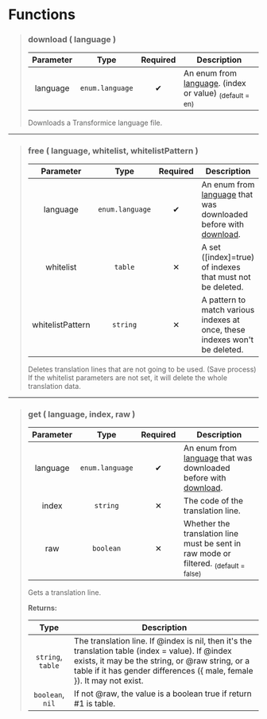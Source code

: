 # Functions
>### download ( language )
>| Parameter | Type | Required | Description |
>| :-: | :-: | :-: | - |
>| language | `enum.language` | ✔ | An enum from [language](Enums.md#language-string). (index or value) <sub>(default = en)</sub> |
>
>Downloads a Transformice language file.
>
---
>### free ( language, whitelist, whitelistPattern )
>| Parameter | Type | Required | Description |
>| :-: | :-: | :-: | - |
>| language | `enum.language` | ✔ | An enum from [language](Enum.md#language-string) that was downloaded before with [download](#download--language-). |
>| whitelist | `table` | ✕ | A set ([index]=true) of indexes that must not be deleted. |
>| whitelistPattern | `string` | ✕ | A pattern to match various indexes at once, these indexes won't be deleted. |
>
>Deletes translation lines that are not going to be used. (Save process)<br>
>If the whitelist parameters are not set, it will delete the whole translation data.
>
---
>### get ( language, index, raw )
>| Parameter | Type | Required | Description |
>| :-: | :-: | :-: | - |
>| language | `enum.language` | ✔ | An enum from [language](Enum.md#language-string) that was downloaded before with [download](#download--language-). |
>| index | `string` | ✕ | The code of the translation line. |
>| raw | `boolean` | ✕ | Whether the translation line must be sent in raw mode or filtered. <sub>(default = false)</sub> |
>
>Gets a translation line.
>
>**Returns:**
>
>| Type | Description |
>| :-: | - |
>| `string`, `table` | The translation line. If @index is nil, then it's the translation table (index = value). If @index exists, it may be the string, or @raw string, or a table if it has gender differences ({ male, female }). It may not exist. |
>| `boolean`, `nil` | If not @raw, the value is a boolean true if return #1 is table. |
